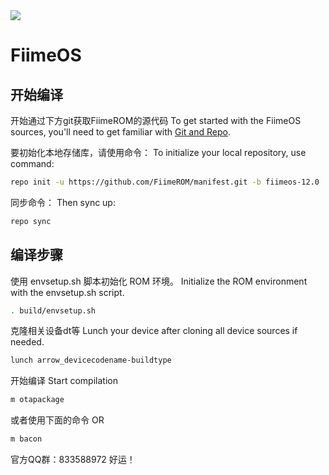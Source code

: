 <img src="https://fiime.cn/storage/attachments/2022/01/27/jb96dhlnRBjKaOBFQaz2I1KNwsHhfnEP8n626vp3_thumb.png">

# FiimeOS

开始编译
---------------
开始通过下方git获取FiimeROM的源代码
To get started with the FiimeOS sources, you'll need to get
familiar with [Git and Repo](https://source.android.com/setup/build/downloading).

要初始化本地存储库，请使用命令：
To initialize your local repository, use command:

```bash
repo init -u https://github.com/FiimeROM/manifest.git -b fiimeos-12.0
```

同步命令：
Then sync up:

```bash
repo sync
```

编译步骤
-------------------
使用 envsetup.sh 脚本初始化 ROM 环境。
 Initialize the ROM environment with the envsetup.sh script.

```bash
. build/envsetup.sh
```

克隆相关设备dt等
Lunch your device after cloning all device sources if needed.

```bash
lunch arrow_devicecodename-buildtype
```

开始编译
Start compilation

```bash
m otapackage
```

或者使用下面的命令
OR

```bash
m bacon
```	 

官方QQ群：833588972
好运！

